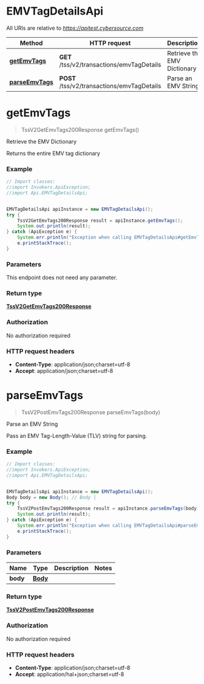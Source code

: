 # EMVTagDetailsApi

All URIs are relative to *https://apitest.cybersource.com*

Method | HTTP request | Description
------------- | ------------- | -------------
[**getEmvTags**](EMVTagDetailsApi.md#getEmvTags) | **GET** /tss/v2/transactions/emvTagDetails | Retrieve the EMV Dictionary
[**parseEmvTags**](EMVTagDetailsApi.md#parseEmvTags) | **POST** /tss/v2/transactions/emvTagDetails | Parse an EMV String


<a name="getEmvTags"></a>
# **getEmvTags**
> TssV2GetEmvTags200Response getEmvTags()

Retrieve the EMV Dictionary

Returns the entire EMV tag dictionary

### Example
```java
// Import classes:
//import Invokers.ApiException;
//import Api.EMVTagDetailsApi;


EMVTagDetailsApi apiInstance = new EMVTagDetailsApi();
try {
    TssV2GetEmvTags200Response result = apiInstance.getEmvTags();
    System.out.println(result);
} catch (ApiException e) {
    System.err.println("Exception when calling EMVTagDetailsApi#getEmvTags");
    e.printStackTrace();
}
```

### Parameters
This endpoint does not need any parameter.

### Return type

[**TssV2GetEmvTags200Response**](TssV2GetEmvTags200Response.md)

### Authorization

No authorization required

### HTTP request headers

 - **Content-Type**: application/json;charset=utf-8
 - **Accept**: application/json;charset=utf-8

<a name="parseEmvTags"></a>
# **parseEmvTags**
> TssV2PostEmvTags200Response parseEmvTags(body)

Parse an EMV String

Pass an EMV Tag-Length-Value (TLV) string for parsing.

### Example
```java
// Import classes:
//import Invokers.ApiException;
//import Api.EMVTagDetailsApi;


EMVTagDetailsApi apiInstance = new EMVTagDetailsApi();
Body body = new Body(); // Body | 
try {
    TssV2PostEmvTags200Response result = apiInstance.parseEmvTags(body);
    System.out.println(result);
} catch (ApiException e) {
    System.err.println("Exception when calling EMVTagDetailsApi#parseEmvTags");
    e.printStackTrace();
}
```

### Parameters

Name | Type | Description  | Notes
------------- | ------------- | ------------- | -------------
 **body** | [**Body**](Body.md)|  |

### Return type

[**TssV2PostEmvTags200Response**](TssV2PostEmvTags200Response.md)

### Authorization

No authorization required

### HTTP request headers

 - **Content-Type**: application/json;charset=utf-8
 - **Accept**: application/hal+json;charset=utf-8


